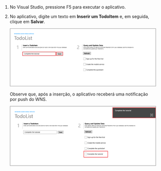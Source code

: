 ﻿
1. No Visual Studio, pressione F5 para executar o aplicativo.

2. No aplicativo, digite um texto em **Inserir um TodoItem** e, em seguida, clique em **Salvar**.

   	![](./media/mobile-services-windows-store-test-push/mobile-quickstart-push1.png)

   	Observe que, após a inserção, o aplicativo receberá uma notificação por push do WNS.

   	![](./media/mobile-services-windows-store-test-push/mobile-quickstart-push2.png)

<!--HONumber=42-->
